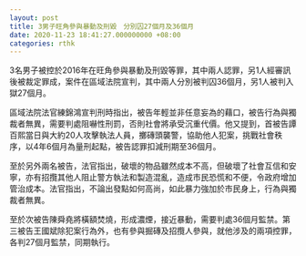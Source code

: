 ```yaml
---
layout: post
title: 3男子旺角參與暴動及刑毀　分別囚27個月及36個月
date: 2020-11-23 18:41:27.000000000 +08:00
categories: rthk
---
```


3名男子被控於2016年在旺角參與暴動及刑毀等罪，其中兩人認罪，另1人經審訊後被裁定罪成，案件在區域法院宣判，其中兩人分別被判囚36個月，另1人被判入獄27個月。

區域法院法官練錦鴻宣判刑時指出，被告年輕並非任意妄為的藉口，被告行為與獨裁者無異，需要判處阻嚇性刑罰，否則社會將承受沉重代價。他又提到，首被告譚百熙當日與大約20人攻擊執法人員，擲磚頭襲警，協助他人犯案，挑戰社會秩序，以4年6個月為量刑起點，被告認罪扣減刑期至36個月。

至於另外兩名被告，法官指出，破壞的物品雖然成本不高，但破壞了社會互信和安寧，亦有招攬其他人阻止警方執法和製造混亂，造成市民恐慌和不便，令政府增加管治成本。法官指出，不論出發點如何高尚，如此暴力強加於市民身上，行為與獨裁者無異。

至於次被告陳舜堯將橫額焚燒，形成濃煙，接近暴動，需要判處36個月監禁。第三被告王國斌除犯案行為外，也有參與掘磚及招攬人參與，就他涉及的兩項控罪，各判27個月監禁，同期執行。
